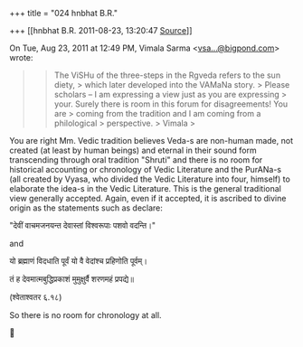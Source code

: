 +++
title = "024 hnbhat B.R."

+++
[[hnbhat B.R.	2011-08-23, 13:20:47 [Source](https://groups.google.com/g/samskrita/c/_xFhJ0AoawY)]]



On Tue, Aug 23, 2011 at 12:49 PM, Vimala Sarma \<[vsa...@bigpond.com]()\> wrote:  

> 
> > 
> > The ViSHu of the three-steps in the Rgveda refers to the sun diety, > which later developed into the VAMaNa story. >
> Please scholars – I am expressing a view just as you are expressing > your. Surely there is room in this forum for disagreements! You are > coming from the tradition and I am coming from a philological > perspective. >
> Vimala >
> 
> > 

  

You are right Mm. Vedic tradition believes Veda-s are non-human made, not created (at least by human beings) and eternal in their sound form transcending through oral tradition "Shruti" and there is no room for historical accounting or chronology of Vedic Literature and the PurANa-s (all created by Vyasa, who divided the Vedic Literature into four, himself) to elaborate the idea-s in the Vedic Literature. This is the general traditional view generally accepted. Again, even if it accepted, it is ascribed to divine origin as the statements such as declare:

  

"देवीं वाचमजनयन्त देवास्तां विश्वरूपाः पशवो वदन्ति।"

  

and

  

यो ब्रह्माणं विदधाति पूर्वं यो वै वेदांश्च प्रहिणोति पूर्वम्।

तं ह देवमात्मबुद्धिप्रकाशं मुमुक्षुर्वै शरणमहं प्रपद्ये॥

(श्वेताश्वतर ६.१८)



So there is no room for chronology at all.

  



